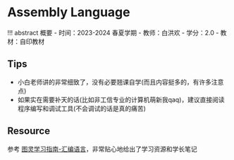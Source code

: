 # Assembly Language

!!! abstract 概要
    - 时间：2023-2024 春夏学期
    - 教师：白洪欢
    - 学分：2.0
    - 教材：自印教材

## Tips

+ 小白老师讲的非常细致了，没有必要翘课自学(而且内容挺多的，有许多注意点)
+ 如果实在需要补天的话(比如非工信专业的计算机萌新我qaq)，建议直接阅读程序编写和调试工具(不会调试的话是真的痛苦)

## Resource

参考 [图灵学习指南-汇编语言](https://zju-turing.github.io/TuringCourses/major_mandatory/assemble/)，非常贴心地给出了学习资源和学长笔记


